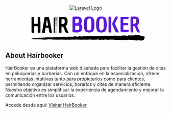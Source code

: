 <p align="center"><a href="https://laravel.com" target="_blank"><img src="https://raw.githubusercontent.com/laravel/art/master/logo-lockup/5%20SVG/2%20CMYK/1%20Full%20Color/laravel-logolockup-cmyk-red.svg" width="400" alt="Laravel Logo"></a></p>

<p align="center">
<img src="/logo.png" alt="Logo">
</p>

## About Hairbooker

HairBooker es una plataforma web diseñada para facilitar la gestión de citas en peluquerías y barberías. Con un enfoque en la especialización, ofrece herramientas intuitivas tanto para propietarios como para clientes, permitiendo organizar servicios, horarios y citas de manera eficiente. Nuestro objetivo es simplificar la experiencia de agendamiento y mejorar la comunicación entre los usuarios.

Accede desde aqui: <a href="https://hairbooker-b4b3513484f2.herokuapp.com/">Visitar HairBooker</a>



